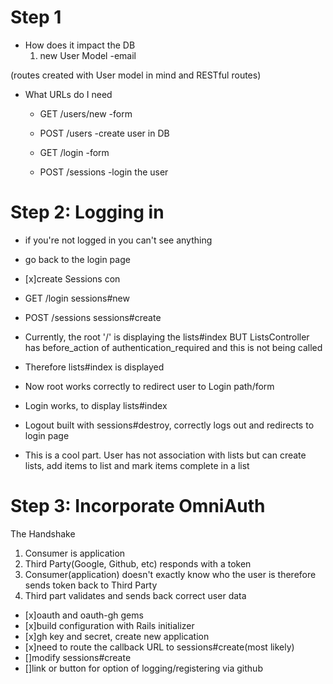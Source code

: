 # Step 1
- How does it impact the DB
  1. new User Model
  -email

(routes created with User model in mind and RESTful routes)
- What URLs do I need
  - GET /users/new -form
  - POST /users -create user in DB

  - GET /login -form
  - POST /sessions -login the user

# Step 2: Logging in
- if you're not logged in you can't see anything
- go back to the login page

- [x]create Sessions con
- GET /login sessions#new
- POST /sessions sessions#create

- Currently, the root '/' is displaying the lists#index BUT ListsController has before_action of
 authentication_required and this is not being called
- Therefore lists#index is displayed

- Now root works correctly to redirect user to Login path/form
- Login works, to display lists#index
- Logout built with sessions#destroy, correctly logs out and redirects to login page
- This is a cool part.  User has not association with lists but can create lists, add items to list and mark
 items complete in a list

# Step 3: Incorporate OmniAuth
The Handshake
1. Consumer is application
2. Third Party(Google, Github, etc) responds with a token
3. Consumer(application) doesn't exactly know who the user is therefore sends token back to Third Party
4. Third part validates and sends back correct user data

- [x]oauth and oauth-gh gems
- [x]build configuration with Rails initializer
- [x]gh key and secret, create new application
- [x]need to route the callback URL to sessions#create(most likely)
- []modify sessions#create
- []link or button for option of logging/registering via github
